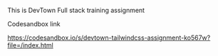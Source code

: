 This is DevTown Full stack training assignment

Codesandbox link

https://codesandbox.io/s/devtown-tailwindcss-assignment-ko567w?file=/index.html